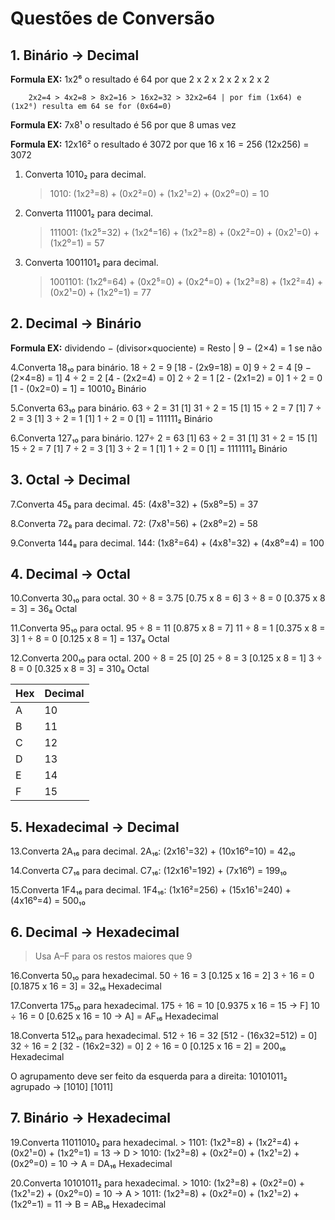 # Questões de Conversão

## 1. Binário → Decimal

**Formula EX:** 1x2⁶ o resultado é 64 por que 2 x 2 x 2 x 2 x 2 x 2
```-
    2x2=4 > 4x2=8 > 8x2=16 > 16x2=32 > 32x2=64 | por fim (1x64) e (1x2⁶) resulta em 64 se for (0x64=0)
```

**Formula EX:** 7x8¹ o resultado é 56 por que 8 umas vez

**Formula EX:** 12x16² o resultado é 3072 por que 16 x 16 = 256 (12x256) = 3072



1. Converta 1010₂ para decimal.

   > 1010: (1x2³=8) + (0x2²=0) + (1x2¹=2) + (0x2⁰=0) = 10

2. Converta 111001₂ para decimal.

   > 111001: (1x2⁵=32) + (1x2⁴=16) + (1x2³=8) + (0x2²=0) + (0x2¹=0) + (1x2⁰=1) = 57

3. Converta 1001101₂ para decimal.
   > 1001101: (1x2⁶=64) + (0x2⁵=0) + (0x2⁴=0) + (1x2³=8) + (1x2²=4) + (0x2¹=0) + (1x2⁰=1) = 77

## 2. Decimal → Binário

**Formula EX:** dividendo − (divisor×quociente) = Resto | 9 − (2×4) = 1 se não

4.Converta 18₁₀ para binário.
18 ÷ 2 = 9 [18 - (2x9=18) = 0]
9 ÷ 2 = 4 [9 − (2×4=8) = 1]
4 ÷ 2 = 2 [4 - (2x2=4) = 0]
2 ÷ 2 = 1 [2 - (2x1=2) = 0]
1 ÷ 2 = 0 [1 - (0x2=0) = 1]
= 10010₂ Binário

5.Converta 63₁₀ para binário.
63 ÷ 2 = 31 [1]
31 ÷ 2 = 15 [1]
15 ÷ 2 = 7 [1]
7 ÷ 2 = 3 [1]
3 ÷ 2 = 1 [1]
1 ÷ 2 = 0 [1]
= 111111₂ Binário

6.Converta 127₁₀ para binário.
127÷ 2 = 63 [1]
63 ÷ 2 = 31 [1]
31 ÷ 2 = 15 [1]
15 ÷ 2 = 7 [1]
7 ÷ 2 = 3 [1]
3 ÷ 2 = 1 [1]
1 ÷ 2 = 0 [1]
= 1111111₂ Binário

## 3. Octal → Decimal

7.Converta 45₈ para decimal.
45: (4x8¹=32) + (5x8⁰=5) = 37

8.Converta 72₈ para decimal.
72: (7x8¹=56) + (2x8⁰=2) = 58

9.Converta 144₈ para decimal.
144: (1x8²=64) + (4x8¹=32) + (4x8⁰=4) = 100

## 4. Decimal → Octal

10.Converta 30₁₀ para octal.
30 ÷ 8 = 3.75 [0.75 x 8 = 6]
3 ÷ 8 = 0 [0.375 x 8 = 3]
= 36₈ Octal

11.Converta 95₁₀ para octal.
95 ÷ 8 = 11 [0.875 x 8 = 7]
11 ÷ 8 = 1 [0.375 x 8 = 3]
1 ÷ 8 = 0 [0.125 x 8 = 1]
= 137₈ Octal

12.Converta 200₁₀ para octal.
200 ÷ 8 = 25 [0]
25 ÷ 8 = 3 [0.125 x 8 = 1]
3 ÷ 8 = 0 [0.325 x 8 = 3]
= 310₈ Octal

| Hex | Decimal |
| --- | ------- |
| A   | 10      |
| B   | 11      |
| C   | 12      |
| D   | 13      |
| E   | 14      |
| F   | 15      |

## 5. Hexadecimal → Decimal

13.Converta 2A₁₆ para decimal.
2A₁₆: (2x16¹=32) + (10x16⁰=10) = 42₁₀

14.Converta C7₁₆ para decimal.
C7₁₆: (12x16¹=192) + (7x16⁰) = 199₁₀

15.Converta 1F4₁₆ para decimal.
1F4₁₆: (1x16²=256) + (15x16¹=240) + (4x16⁰=4) = 500₁₀

## 6. Decimal → Hexadecimal

> Usa A–F para os restos maiores que 9

16.Converta 50₁₀ para hexadecimal.
50 ÷ 16 = 3 [0.125 x 16 = 2]
3 ÷ 16 = 0 [0.1875 x 16 = 3]
= 32₁₆ Hexadecimal

17.Converta 175₁₀ para hexadecimal.
175 ÷ 16 = 10 [0.9375 x 16 = 15 → F]
10 ÷ 16 = 0 [0.625 x 16 = 10 → A]
= AF₁₆ Hexadecimal

18.Converta 512₁₀ para hexadecimal.
512 ÷ 16 = 32 [512 - (16x32=512) = 0]
32 ÷ 16 = 2 [32 - (16x2=32) = 0]
2 ÷ 16 = 0 [0.125 x 16 = 2]
= 200₁₆ Hexadecimal

O agrupamento deve ser feito da esquerda para a direita: 10101011₂ agrupado -> [1010] [1011]

## 7. Binário → Hexadecimal

19.Converta 11011010₂ para hexadecimal. > 1101: (1x2³=8) + (1x2²=4) + (0x2¹=0) + (1x2⁰=1) = 13 → D > 1010: (1x2³=8) + (0x2²=0) + (1x2¹=2) + (0x2⁰=0) = 10 → A
= DA₁₆ Hexadecimal

20.Converta 10101011₂ para hexadecimal. > 1010: (1x2³=8) + (0x2²=0) + (1x2¹=2) + (0x2⁰=0) = 10 → A > 1011: (1x2³=8) + (0x2²=0) + (1x2¹=2) + (1x2⁰=1) = 11 → B
= AB₁₆ Hexadecimal
